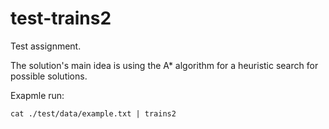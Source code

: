# test-trains2

Test assignment.

The solution's main idea is using the A* algorithm for a heuristic search for possible solutions.

Exapmle run:
```shell
cat ./test/data/example.txt | trains2
```